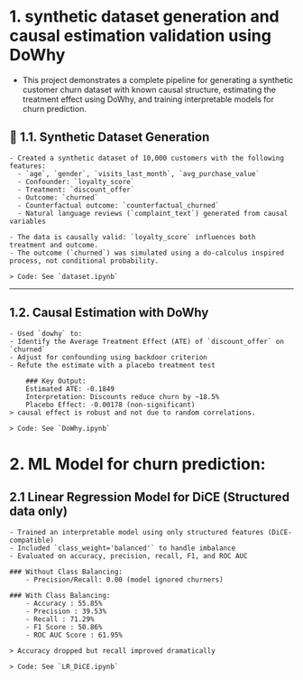 # 1. synthetic dataset generation and causal estimation validation using DoWhy
- This project demonstrates a complete pipeline for generating a synthetic customer churn dataset with known causal structure, estimating the treatment effect using DoWhy, and training interpretable models for churn prediction.

## 🔨 1.1. Synthetic Dataset Generation

    - Created a synthetic dataset of 10,000 customers with the following features:
      - `age`, `gender`, `visits_last_month`, `avg_purchase_value`
      - Confounder: `loyalty_score`
      - Treatment: `discount_offer`
      - Outcome: `churned`
      - Counterfactual outcome: `counterfactual_churned`
      - Natural language reviews (`complaint_text`) generated from causal variables

    - The data is causally valid: `loyalty_score` influences both treatment and outcome.
    - The outcome (`churned`) was simulated using a do-calculus inspired process, not conditional probability.

    > Code: See `dataset.ipynb`

---

## 1.2. Causal Estimation with DoWhy
    - Used `dowhy` to:
    - Identify the Average Treatment Effect (ATE) of `discount_offer` on `churned`
    - Adjust for confounding using backdoor criterion
    - Refute the estimate with a placebo treatment test

        ### Key Output:
        Estimated ATE: -0.1849
        Interpretation: Discounts reduce churn by ~18.5%
        Placebo Effect: -0.00178 (non-significant)
    > causal effect is robust and not due to random correlations.

    > Code: See `DoWhy.ipynb`


# 2. ML Model for churn prediction: 

## 2.1 Linear Regression Model for DiCE (Structured data only)
    - Trained an interpretable model using only structured features (DiCE-compatible)
    - Included `class_weight='balanced'` to handle imbalance
    - Evaluated on accuracy, precision, recall, F1, and ROC AUC

    ### Without Class Balancing:
        - Precision/Recall: 0.00 (model ignored churners)

    ### With Class Balancing:
        - Accuracy : 55.85%
        - Precision : 39.53%
        - Recall : 71.29%
        - F1 Score : 50.86%
        - ROC AUC Score : 61.95%

    > Accuracy dropped but recall improved dramatically

    > Code: See `LR_DiCE.ipynb`

